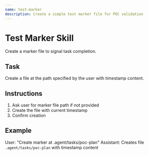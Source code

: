 ```yaml
---
name: test-marker
description: Create a simple test marker file for POC validation
---
```


# Test Marker Skill

Create a marker file to signal task completion.

## Task

Create a file at the path specified by the user with timestamp content.

## Instructions

1. Ask user for marker file path if not provided
2. Create the file with current timestamp
3. Confirm creation

## Example

User: "Create marker at .agent/tasks/poc-plan"
Assistant: Creates file `.agent/tasks/poc-plan` with timestamp content
